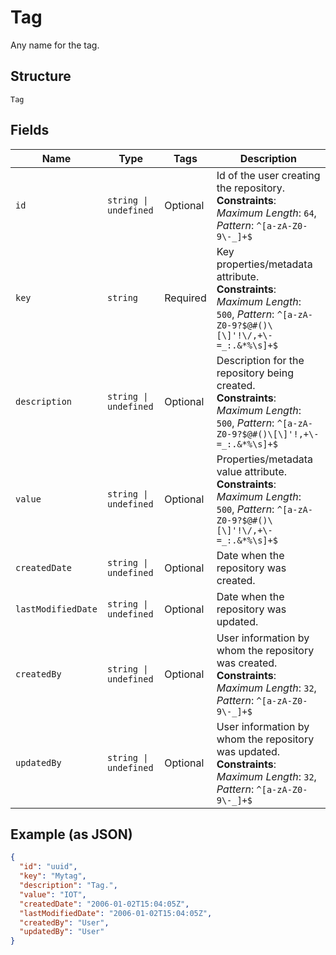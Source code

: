 
# Tag

Any name for the tag.

## Structure

`Tag`

## Fields

| Name | Type | Tags | Description |
|  --- | --- | --- | --- |
| `id` | `string \| undefined` | Optional | Id of the user creating the repository.<br>**Constraints**: *Maximum Length*: `64`, *Pattern*: `^[a-zA-Z0-9\-_]+$` |
| `key` | `string` | Required | Key properties/metadata attribute.<br>**Constraints**: *Maximum Length*: `500`, *Pattern*: `^[a-zA-Z0-9?$@#()\[\]'!\/,+\-=_:.&*%\s]+$` |
| `description` | `string \| undefined` | Optional | Description for the repository being created.<br>**Constraints**: *Maximum Length*: `500`, *Pattern*: `^[a-zA-Z0-9?$@#()\[\]'!,+\-=_:.&*%\s]+$` |
| `value` | `string \| undefined` | Optional | Properties/metadata value attribute.<br>**Constraints**: *Maximum Length*: `500`, *Pattern*: `^[a-zA-Z0-9?$@#()\[\]'!\/,+\-=_:.&*%\s]+$` |
| `createdDate` | `string \| undefined` | Optional | Date when the repository was created. |
| `lastModifiedDate` | `string \| undefined` | Optional | Date when the repository was updated. |
| `createdBy` | `string \| undefined` | Optional | User information by whom the repository was created.<br>**Constraints**: *Maximum Length*: `32`, *Pattern*: `^[a-zA-Z0-9\-_]+$` |
| `updatedBy` | `string \| undefined` | Optional | User information by whom the repository was updated.<br>**Constraints**: *Maximum Length*: `32`, *Pattern*: `^[a-zA-Z0-9\-_]+$` |

## Example (as JSON)

```json
{
  "id": "uuid",
  "key": "Mytag",
  "description": "Tag.",
  "value": "IOT",
  "createdDate": "2006-01-02T15:04:05Z",
  "lastModifiedDate": "2006-01-02T15:04:05Z",
  "createdBy": "User",
  "updatedBy": "User"
}
```

